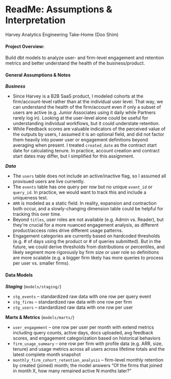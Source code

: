 # ReadMe: Assumptions & Interpretation
Harvey Analytics Engineering Take-Home (Doo Shim)

#### Project Overview:
Build dbt models to analyze user- and firm-level engagement and retention metrics and better understand the health of the business/product.

#### General Assumptions & Notes
**_Business_**
- Since Harvey is a B2B SaaS product, I modeled cohorts at the firm/account-level rather than at the individual user level. That way, we can understand the health of the firm/account even if only a subset of users are active (e.g. Junior Associates using it daily while Partners rarely log in). Looking at the user-level alone could be useful for understanding individual workflows, but it could understate retention.
- While Feedback scores are valuable indicators of the perceived value of the outputs by users, I assumed it is an optional field, and did not factor them heavily into power user or engagement definitions beyond averaging when present.
  I treated `created_date` as the contract start date for calculating tenure. In practice, account creation and contract start dates may differ, but I simplified for this assignment.

**_Data_**
- The `users` table does not include an active/inactive flag, so I assumed all provisued users are live currently.
- The `events` table has one query per row but no unique `event_id` or `query_id`. In practice, we would want to track this and include a uniqueness test.
- `ARR` is modeled as a static field. In reality, expansion and contraction both occur, and a slowly-changing dimension table could be helpful for tracking this over time.
- Beyond `titles`, user roles are not available (e.g. Admin vs. Reader), but they're crucial for a more nuanced engagement analysis, as different product/access roles drive different usage patterns.
- Engagement categories are currently based on hardcoded thresholds (e.g. # of days using the product or # of queries submitted). But in the future, we could derive thresholds from distributions or percentiles, and likely segment more rigorously by firm size or user role so definitions are more scalable (e.g. a bigger firm likely has more queries to process per user vs. smaller firms).

#### Data Models
**_Staging_** (`models/staging/`)
- `stg_events` – standardized raw data with one row per query event
- `stg_firms` – standardized raw data with one row per firm
- `stg_users` – standardized raw data with one row per user

**Marts & Metrics** (`models/marts/`)
- `user_engagement` – one row per user per month with extend metrics including query counts, active days, docs uploaded, avg feedback scores, and engagement categorization based on historical behaviors
- `firm_usage_summary` – one row per firm with profile data (e.g. ARR, size, tenure) and usage metrics across all users across lifetime totals and the latest complete month snapshot
- `monthly_firm_cohort_retention_analysis` – firm-level monthly retention by created (joined) month; the model answers “Of the firms that joined in month X, how many remained active N months later?” 
